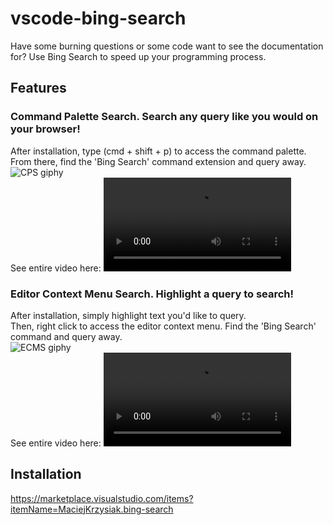 # vscode-bing-search

Have some burning questions or some code want to see the documentation for? Use Bing Search to speed up your programming process.

## Features

### Command Palette Search. Search any query like you would on your browser!
After installation, type (cmd + shift + p) to access the command palette.  
From there, find the 'Bing Search' command extension and query away.  
![CPS giphy](https://user-images.githubusercontent.com/32139931/114467654-d92b2e80-9baf-11eb-87f1-b117506aa65b.gif)  
See entire video here: ![Command Palette Bing Search](https://user-images.githubusercontent.com/32139931/114256273-d47f3400-997d-11eb-88c6-9415a5688924.mp4)

### Editor Context Menu Search. Highlight a query to search!
After installation, simply highlight text you'd like to query.  
Then, right click to access the editor context menu. Find the 'Bing Search' command and query away.  
![ECMS giphy](https://user-images.githubusercontent.com/32139931/114467895-3a530200-9bb0-11eb-8be7-a22ded47c4ff.gif)  
See entire video here: ![Editor Content Menu Search](https://user-images.githubusercontent.com/32139931/114256288-eeb91200-997d-11eb-9406-a03a62a57b2c.mp4)

## Installation
https://marketplace.visualstudio.com/items?itemName=MaciejKrzysiak.bing-search

